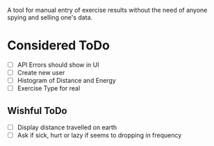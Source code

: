 A tool for manual entry of exercise results without the need of anyone spying and selling one's data.

# Considered ToDo

- [ ] API Errors should show in UI
- [ ] Create new user
- [ ] Histogram of Distance and Energy
- [ ] Exercise Type for real

## Wishful ToDo

- [ ] Display distance travelled on earth
- [ ] Ask if sick, hurt or lazy if seems to dropping in frequency
